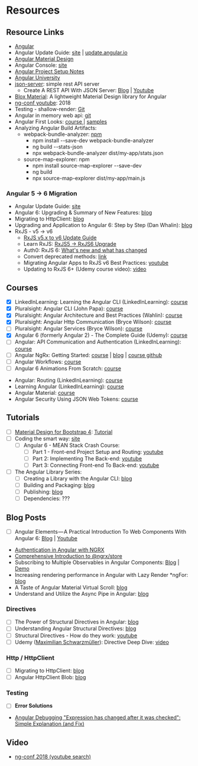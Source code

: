 # Resources

## Resource Links

* [Angular](https://angular.io/)
* Angular Update Guide: [site](https://update.angular.io/) \| [update.angular.io](https://update.angular.io/)
* [Angular Material Design](https://material.angular.io/)
* Angular Console: [site](https://angularconsole.com/)
* [Angular Project Setup Notes](https://gist.github.com/kozigh01/769a0f1dcd5ff1af335a00d228b9075c)  
* [Angular University](https://angular-university.io/)
* [json-server](https://github.com/typicode/json-server): simple rest API server
  * Create A REST API With JSON Server: [Blog](https://medium.com/codingthesmartway-com-blog/create-a-rest-api-with-json-server-36da8680136d) \| [Youtube](https://www.youtube.com/watch?v=x3NAo8zqdmo)
* [Blox Material](https://blox.src.zone/material/guides): A lightweight Material Design library for Angular
* [ng-conf youtube](https://www.youtube.com/channel/UCm9iiIfgmVODUJxINecHQkA): 2018
* Testing - shallow-render: [Git](https://github.com/getsaf/shallow-render)
* Angular in memory web api: [git](https://github.com/angular/in-memory-web-api)
* Angular First Looks: [course ](https://app.pluralsight.com/library/courses/angular-2-first-look/table-of-contents)\| [samples](https://angular2-first-look.azurewebsites.net/)
* Analyzing Angular Build Artifacts:
  * webpack-bundle-analyzer: [npm](https://www.npmjs.com/package/webpack-bundle-analyzer)
    * npm install --save-dev webpack-bundle-analyzer
    * ng build --stats-json
    * npx webpack-bundle-analyzer dist/my-app/stats.json
  * source-map-explorer: npm
    * npm install source-map-explorer --save-dev
    * ng build
    * npx source-map-explorer dist/my-app/main.js

### Angular 5 -&gt; 6 Migration

* Angular Update Guide: [site](https://update.angular.io/)
* Angular 6: Upgrading & Summary of New Features: [blog](https://alligator.io/angular/angular-6/)
* Migrating to HttpClient: [blog](http://brianflove.com/2017/07/21/migrating-to-http-client/)
* Upgrading and Application to Angular 6: Step by Step \(Dan Whalin\): [blog](https://blog.codewithdan.com/2018/05/03/upgrading-an-application-to-angular-6-step-by-step/)
* RxJS - v5 -&gt; v6
  * ​[RxJS v5.x to v6 Update Guide](https://github.com/ReactiveX/rxjs/blob/master/docs_app/content/guide/v6/migration.md)​
  * Learn RxJS: [RxJS5 -&gt; RxJS6 Upgrade](https://www.learnrxjs.io/concepts/rxjs5-6.html)​
  * Auth0: RxJS 6: [What's new and what has changed](https://auth0.com/blog/whats-new-in-rxjs-6/)​
  * Convert deprecated methods: [link](https://github.com/ReactiveX/rxjs/blob/master/docs_app/content/guide/v6/migration.md#dep-methods)
  * Migrating Angular Apps to RxJS v6 Best Practices: [youtube](https://www.youtube-nocookie.com/embed/w35u1TIhxhc?rel=0&showinfo=1&enablejsapi=1&modestbranding=1)
  * Updating to RxJS 6+ \(Udemy course video\): [video](https://www.udemy.com/the-complete-guide-to-angular-2/learn/v4/t/lecture/5768540?start=0)

## Courses

* [x] LinkedInLearning: Learning the Angular CLI \(LinkedInLearning\): [course](https://www.linkedin.com/learning/learning-the-angular-cli-2)
* [x] Pluralsight: Angular CLI \(John Papa\): [course](https://app.pluralsight.com/library/courses/angular-cli/table-of-contents)
* [x] Pluralsight: Angular Architecture and Best Practices \(Wahlin\): [course](https://app.pluralsight.com/library/courses/angular-architecture-best-practices/table-of-contents)
* [x] Pluralsight: Angular Http Communication \(Bryce Wilson\): [course](https://app.pluralsight.com/library/courses/angular-http-communication/table-of-contents)
* [ ] Pluralsight: Angular Services \(Bryce Wilson\): [course](https://app.pluralsight.com/library/courses/angular-services/table-of-contents)
* [x] Angular 6 \(formerly Angular 2\) - The Complete Guide \(Udemy\): [course](https://www.udemy.com/the-complete-guide-to-angular-2)
* [ ] Angular: API Communication and Authentication \(LinkedInLearning\): [course](https://www.linkedin.com/learning/angular-api-communication-and-authentication)
* [ ] Angular NgRx: Getting Started: [course](https://app.pluralsight.com/library/courses/angular-ngrx-getting-started/table-of-contents) \| [blog](https://blogs.msmvps.com/deborahk/angular-ngrx-getting-started-problem-solver/) \| [course github](https://github.com/DeborahK/Angular-NgRx-GettingStarted)
* [ ] Angular Workflows: [course](https://www.linkedin.com/learning/angular-workflows)
* [ ] Angular 6 Animations From Scratch: [course](https://codingthesmartway.com/angular-6-animations-from-scratch/)
* Angular: Routing \(LinkedInLearning\): [course](https://www.linkedin.com/learning/angular-routing/routing-modularization-and-lazy-loading)
* Learning Angular \(LinkedInLearning\): [course](https://www.linkedin.com/learning/learning-angular)
* Angular Material: [course](https://app.pluralsight.com/library/courses/angular-material/table-of-contents)
* Angular Security Using JSON Web Tokens: [course](https://app.pluralsight.com/library/courses/angular-security-json-web-tokens/table-of-contents)

## Tutorials

* [ ] [Material Design for Bootstrap 4](https://mdbootstrap.com/): [Tutorial](https://mdbootstrap.com/bootstrap-tutorial/)​
* [ ] Coding the smart way: [site](https://codingthesmartway.com/)
  * [ ] Angular 6 - MEAN Stack Crash Course:
    * [ ] Part 1 - Front-end Project Setup and Routing: [youtube](https://codingthesmartway.com/angular-6-mean-stack-crash-course-part-1-front-end-project-setup-and-routing/)
    * [ ] Part 2: Implementing The Back-end: [youtube](https://www.youtube.com/watch?v=a30flH_q5-A)
    * [ ] Part 3: Connecting Front-end To Back-end: [youtube](https://www.youtube.com/watch?v=HTqghYMRrtA)
* [ ] The Angular Library Series:
  * [ ] Creating a Library with the Angular CLI: [blog](https://blog.angularindepth.com/creating-a-library-in-angular-6-87799552e7e5)
  * [ ] Building and Packaging: [blog](https://blog.angularindepth.com/creating-a-library-in-angular-6-part-2-6e2bc1e14121)
  * [ ] Publishing: [blog](https://blog.angularindepth.com/the-angular-library-series-publishing-ce24bb673275)
  * [ ] Dependencies: ???

## Blog Posts

* [ ] Angular Elements — A Practical Introduction To Web Components With Angular 6: [Blog](https://medium.com/codingthesmartway-com-blog/angular-elements-a-practical-introduction-to-web-components-with-angular-6-52c0b3076c2c) \| [Youtube](https://www.youtube.com/watch?time_continue=3&v=hb00ZR4sipw)
* [Authentication in Angular with NGRX](http://mherman.org/blog/2018/04/17/authentication-in-angular-with-ngrx/#.Wvl43Ygvy00)​
* [Comprehensive Introduction to @ngrx/store](https://gist.github.com/btroncone/a6e4347326749f938510)​
* Subscribing to Multiple Observables in Angular Components: [Blog](https://coryrylan.com/blog/subscribing-to-multiple-observables-in-angular-components) \| [Demo](https://stackblitz.com/edit/angular-d6stek)
* Increasing rendering performance in Angular with Lazy Render \*ngFor: [blog](https://medium.com/@vyakymenko/increasing-rendering-performance-in-angular-with-lazy-render-ngfor-ae8c5d16e194)
* A Taste of Angular Material Virtual Scroll: [blog](https://netbasal.com/a-taste-of-angular-material-virtual-scroll-f173c5c70a1)
* Understand and Utilize the Async Pipe in Angular: [blog](http://briantroncone.com/?p=623)

### Directives

* [ ] The Power of Structural Directives in Angular: [blog](https://netbasal.com/the-power-of-structural-directives-in-angular-bfe4d8c44fb1)
* [ ] Understanding Angular Structural Directives: [blog](https://netbasal.com/understanding-angular-structural-directives-659acd0f67e)
* [ ] Structural Directives - How do they work: [youtube](https://www.youtube.com/watch?v=rr1MIDY0FUg)
* [ ] Udemy \([Maximilian Schwarzmüller](https://www.udemy.com/user/maximilian-schwarzmuller/)\): Directive Deep Dive: [video](https://www.udemy.com/the-complete-guide-to-angular-2/learn/v4/t/lecture/6656162?start=0)

### Http / HttpClient

* [ ] Migrating to HttpClient: [blog](http://brianflove.com/2017/07/21/migrating-to-http-client/)
* [ ] Angular HttpClient Blob: [blog](http://brianflove.com/2017/11/02/angular-http-client-blob/)

### Testing

* [ ] **Error Solutions**
* [Angular Debugging "Expression has changed after it was checked": Simple Explanation \(and Fix\)](https://blog.angular-university.io/angular-debugging/)

## Video

* [ng-conf 2018 \(youtube search\)](https://www.youtube.com/results?search_query=ng+conf+2018)

